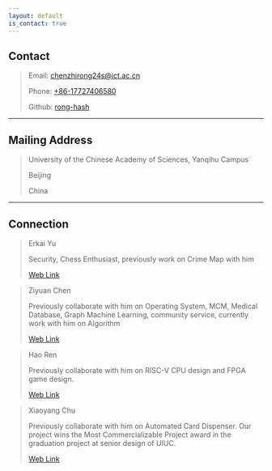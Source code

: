 ```yaml
---
layout: default
is_contact: true
---
```


## Contact

> Email: [chenzhirong24s@ict.ac.cn](mailto:chenzhirong24s@ict.ac.cn)
>
> Phone: [+86-17727406580](+86-17727406580)
>
> Github: [rong-hash](https://github.com/rong-hash)

---

## Mailing Address

> University of the Chinese Academy of Sciences, Yanqihu Campus
>
> Beijing
>
> China

---



## Connection


> Erkai Yu
>
> Security, Chess Enthusiast, previously work on Crime Map with him
>
> [Web Link](https://erkaiyublog.github.io/)

> Ziyuan Chen
>
> Previously collaborate with him on Operating System, MCM, Medical Database, Graph Machine Learning, community service, currently work with him on Algorithm
>
> [Web Link](https://AllenHeartcore.github.io)

> Hao Ren
>
> Previously collaborate with him on RISC-V CPU design and FPGA game design.
>
> [Web Link](https://moomoohorse.github.io/)

> Xiaoyang Chu
>
> Previously collaborate with him on Automated Card Dispenser. Our project wins the Most Commercializable Project award in the graduation project at senior design of UIUC.
>
> [Web Link](https://www.linkedin.com/in/xiaoyang-c-a36863204/)


